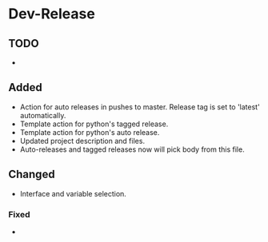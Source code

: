 # Dev-Release

## TODO

-

## Added

- Action for auto releases in pushes to master. Release tag is set to 'latest' automatically.
- Template action for python's tagged release.
- Template action for python's auto release.
- Updated project description and files.
- Auto-releases and tagged releases now will pick body from this file.

## Changed

- Interface and variable selection.

### Fixed

-
